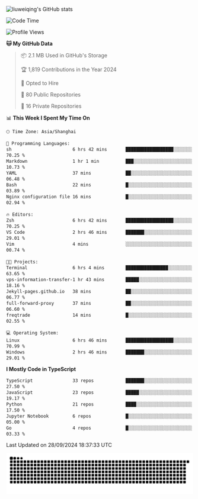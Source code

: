 ![liuweiqing's GitHub stats](https://github-readme-stats.vercel.app/api?username=14790897&show_icons=true&locale=cn&include_all_commits=true&count_private=true)

<!--START_SECTION:waka-->
![Code Time](http://img.shields.io/badge/Code%20Time-1%2C427%20hrs%2056%20mins-blue)

![Profile Views](http://img.shields.io/badge/Profile%20Views-30-blue)

**🐱 My GitHub Data** 

> 📦 2.1 MB Used in GitHub's Storage 
 > 
> 🏆 1,819 Contributions in the Year 2024
 > 
> 💼 Opted to Hire
 > 
> 📜 80 Public Repositories 
 > 
> 🔑 16 Private Repositories 
 > 
📊 **This Week I Spent My Time On** 

```text
🕑︎ Time Zone: Asia/Shanghai

💬 Programming Languages: 
sh                       6 hrs 42 mins       ██████████████████░░░░░░░   70.25 % 
Markdown                 1 hr 1 min          ███░░░░░░░░░░░░░░░░░░░░░░   10.73 % 
YAML                     37 mins             ██░░░░░░░░░░░░░░░░░░░░░░░   06.48 % 
Bash                     22 mins             █░░░░░░░░░░░░░░░░░░░░░░░░   03.89 % 
Nginx configuration file 16 mins             █░░░░░░░░░░░░░░░░░░░░░░░░   02.94 % 

🔥 Editors: 
Zsh                      6 hrs 42 mins       ██████████████████░░░░░░░   70.25 % 
VS Code                  2 hrs 46 mins       ███████░░░░░░░░░░░░░░░░░░   29.01 % 
Vim                      4 mins              ░░░░░░░░░░░░░░░░░░░░░░░░░   00.74 % 

🐱‍💻 Projects: 
Terminal                 6 hrs 4 mins        ████████████████░░░░░░░░░   63.65 % 
vps-information-transfer-1 hr 43 mins        █████░░░░░░░░░░░░░░░░░░░░   18.16 % 
Jekyll-pages.github.io   38 mins             ██░░░░░░░░░░░░░░░░░░░░░░░   06.77 % 
full-forward-proxy       37 mins             ██░░░░░░░░░░░░░░░░░░░░░░░   06.60 % 
freqtrade                14 mins             █░░░░░░░░░░░░░░░░░░░░░░░░   02.55 % 

💻 Operating System: 
Linux                    6 hrs 46 mins       ██████████████████░░░░░░░   70.99 % 
Windows                  2 hrs 46 mins       ███████░░░░░░░░░░░░░░░░░░   29.01 % 
```

**I Mostly Code in TypeScript** 

```text
TypeScript               33 repos            ███████░░░░░░░░░░░░░░░░░░   27.50 % 
JavaScript               23 repos            █████░░░░░░░░░░░░░░░░░░░░   19.17 % 
Python                   21 repos            ████░░░░░░░░░░░░░░░░░░░░░   17.50 % 
Jupyter Notebook         6 repos             █░░░░░░░░░░░░░░░░░░░░░░░░   05.00 % 
Go                       4 repos             █░░░░░░░░░░░░░░░░░░░░░░░░   03.33 % 
```




 Last Updated on 28/09/2024 18:37:33 UTC
<!--END_SECTION:waka-->

<picture>
  <source media="(prefers-color-scheme: dark)" srcset="https://raw.githubusercontent.com/14790897/14790897/output/github-contribution-grid-snake-dark.svg" />
  <source media="(prefers-color-scheme: light)" srcset="https://raw.githubusercontent.com/14790897/14790897/output/github-contribution-grid-snake.svg" />
  <img alt="github-snake" src="https://raw.githubusercontent.com/14790897/14790897/output/github-contribution-grid-snake.svg" />
</picture>
